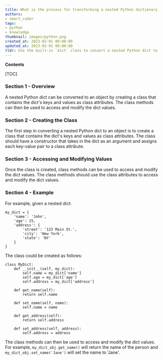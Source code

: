```yaml
---
title: What is the process for transforming a nested Python dictionary into an object?
authors:
- smart_coder
tags:
- python
- knowledge
thumbnail: images/python.png
created_at: 2023-02-01 00:00:00
updated_at: 2023-02-01 00:00:00
tldr: Use the built-in `dict` class to convert a nested Python dict to an object.
---
```


**Contents**

[TOC]

### Section 1 - Overview

A nested Python dict can be converted to an object by creating a class that contains the dict's keys and values as class attributes. The class methods can then be used to access and modify the dict values.

### Section 2 - Creating the Class

The first step in converting a nested Python dict to an object is to create a class that contains the dict's keys and values as class attributes. The class should have a constructor that takes in the dict as an argument and assigns each key-value pair to a class attribute.

### Section 3 - Accessing and Modifying Values

Once the class is created, class methods can be used to access and modify the dict values. The class methods should use the class attributes to access and modify the dict values.

### Section 4 - Example

For example, given a nested dict:

```
my_dict = {
    'name': 'John',
    'age': 25,
    'address': {
        'street': '123 Main St.',
        'city': 'New York',
        'state': 'NY'
    }
}
```

The class could be created as follows:

```
class MyDict:
    def __init__(self, my_dict):
        self.name = my_dict['name']
        self.age = my_dict['age']
        self.address = my_dict['address']
    
    def get_name(self):
        return self.name
    
    def set_name(self, name):
        self.name = name
    
    def get_address(self):
        return self.address
    
    def set_address(self, address):
        self.address = address
```

The class methods can then be used to access and modify the dict values. For example, `my_dict_obj.get_name()` will return the name of the person and `my_dict_obj.set_name('Jane')` will set the name to 'Jane'.
